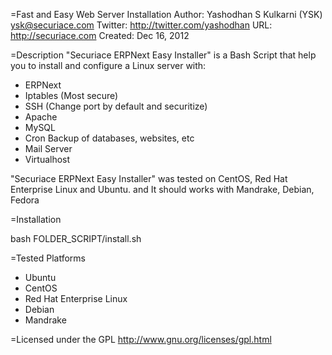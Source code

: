 =Fast and Easy Web Server Installation
 Author: Yashodhan S Kulkarni (YSK) <ysk@securiace.com>
 Twitter: http://twitter.com/yashodhan
 URL: http://securiace.com
 Created: Dec 16, 2012

=Description
"Securiace ERPNext Easy Installer" is a Bash Script that help you to install and configure a Linux server with:
* ERPNext
* Iptables (Most secure)
* SSH (Change port by default and securitize)
* Apache
* MySQL
* Cron Backup of databases, websites, etc
* Mail Server
* Virtualhost

"Securiace ERPNext Easy Installer" was tested on CentOS, Red Hat Enterprise Linux and Ubuntu. and It should works with Mandrake, Debian, Fedora

=Installation

 bash FOLDER_SCRIPT/install.sh

=Tested Platforms

* Ubuntu
* CentOS
* Red Hat Enterprise Linux
* Debian
* Mandrake  

=Licensed under the GPL
http://www.gnu.org/licenses/gpl.html

